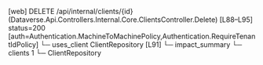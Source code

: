 [web] DELETE /api/internal/clients/{id}  (Dataverse.Api.Controllers.Internal.Core.ClientsController.Delete)  [L88–L95] status=200 [auth=Authentication.MachineToMachinePolicy,Authentication.RequireTenantIdPolicy]
  └─ uses_client ClientRepository [L91]
  └─ impact_summary
    └─ clients 1
      └─ ClientRepository

